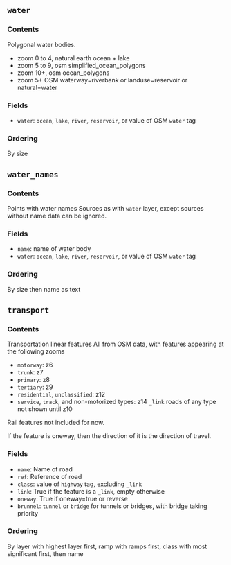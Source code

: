 ## `water`
### Contents
Polygonal water bodies.
- zoom 0 to 4, natural earth ocean + lake
- zoom 5 to 9, osm simplified_ocean_polygons
- zoom 10+, osm ocean_polygons
- zoom 5+  OSM waterway=riverbank or landuse=reservoir or natural=water
### Fields
- `water`: `ocean`, `lake`, `river`, `reservoir`, or value of OSM `water` tag
### Ordering
By size

## `water_names`
### Contents
Points with water names
Sources as with `water` layer, except sources without name data can be ignored.
### Fields
- `name`: name of water body
- `water`: `ocean`, `lake`, `river`, `reservoir`, or value of OSM `water` tag
### Ordering
By size then name as text

## `transport`
### Contents
Transportation linear features
All from OSM data, with features appearing at the following zooms
* `motorway`: z6
* `trunk`: z7
* `primary`: z8
* `tertiary`: z9
* `residential`, `unclassified`: z12
* `service`, `track`, and non-motorized types: z14
`_link` roads of any type not shown until z10

Rail features not included for now.

If the feature is oneway, then the direction of it is the direction of travel.

### Fields
- `name`: Name of road
- `ref`: Reference of road
- `class`: value of `highway` tag, excluding `_link`
- `link`: True if the feature is a `_link`, empty otherwise
- `oneway`: True if oneway=true or reverse
- `brunnel`: `tunnel` or `bridge` for tunnels or bridges, with bridge taking priority

### Ordering
By layer with highest layer first, ramp with ramps first, class with most significant first, then name
